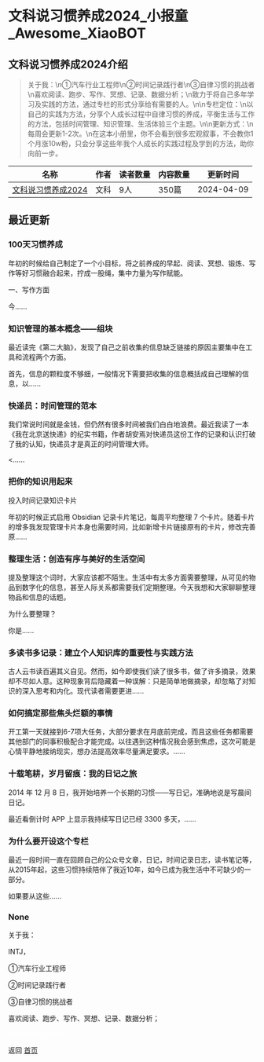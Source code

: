 # 文科说习惯养成2024_小报童_Awesome_XiaoBOT

## 文科说习惯养成2024介绍
> 关于我：\n①汽车行业工程师\n②时间记录践行者\n③自律习惯的挑战者\n喜欢阅读、跑步、写作、冥想、记录、数据分析；\n致力于将自己多年学习及实践的方法，通过专栏的形式分享给有需要的人。\n\n专栏定位：\n以自己的实践为方法，分享个人成长过程中自律习惯的养成，平衡生活与工作的方法，包括时间管理、知识管理、生活体验三个主题。\n\n更新方式：\n每周会更新1-2次。\n在这本小册里，你不会看到很多宏观叙事，不会教你1个月涨10w粉，只会分享这些年我个人成长的实践过程及学到的方法，助你向前一步。  
  


|名称|作者|读者数量|内容数量|更新时间|
|---|---|---|---|---|
|[文科说习惯养成2024](https://xiaobot.net/p/20240206001?refer=0b133df9-27dc-423b-8101-639049001c13)|文科|9人|350篇|2024-04-09|

## 最近更新
### 100天习惯养成

年初的时候给自己制定了一个小目标，将之前养成的早起、阅读、冥想、锻炼、写作等好习惯融合起来，拧成一股绳，集中力量为写作赋能。

一、写作方面

今......

### 知识管理的基本概念——组块

最近读完《第二大脑》，发现了自己之前收集的信息缺乏链接的原因主要集中在工具和流程两个方面。

首先，信息的颗粒度不够细，一般情况下需要把收集的信息概括成自己理解的信息，以......

### 快递员：时间管理的范本

我们常说时间就是金钱，但仍然有很多时间被我们白白地浪费。最近我读了一本《我在北京送快递》的纪实书籍，作者胡安焉对快递员这份工作的记录和认识打破了我的认知，快递员才是真正的时间管理大师。

<......

### 把你的知识用起来

投入时间记录知识卡片

年初的时候正式启用 Obsidian 记录卡片笔记，每周平均整理 7
个卡片。随着卡片的增多我发现管理卡片本身也需要时间，比如新增卡片链接原有的卡片，修改完善原......

### 整理生活：创造有序与美好的生活空间

提及整理这个词时，大家应该都不陌生。生活中有太多方面需要整理，从可见的物品到数字化的信息，甚至人际关系都需要我们定期整理。今天我想和大家聊聊整理物品和信息的话题。

为什么要整理？

你是......

### 多读书多记录：建立个人知识库的重要性与实践方法

古人云书读百遍其义自见。然而，如今即使我们读了很多书，做了许多摘录，效果却不尽如人意。这种现象背后隐藏着一种误解：只是简单地做摘录，却忽略了对知识的深入思考和内化。现代读者需要更进......

### 如何搞定那些焦头烂额的事情

开工第一天就接到6-7项大任务，大部分要求在月底前完成，而且这些任务都需要其他部门的同事积极配合才能完成。以往遇到这种情况我会感到焦虑，这次可能是心情平静地接纳现实，想办法提高效率尽量满足要求。......

### 十载笔耕，岁月留痕：我的日记之旅

2014 年 12 月 8 日，我开始培养一个长期的习惯——写日记，准确地说是写晨间日记。

最近看倒计时 APP 上显示我持续写日记已经 3300 多天，......

### 为什么要开设这个专栏

最近一段时间一直在回顾自己的公众号文章，日记，时间记录日志，读书笔记等，从2015年起，这些习惯持续陪伴了我近10年，如今已成为我生活中不可缺少的一部分。

如果要从这些......

### None

关于我：

INTJ，

①汽车行业工程师

②时间记录践行者

③自律习惯的挑战者

喜欢阅读、跑步、写作、冥想、记录、数据分析；


<a href="https://github.com/Reno9527/awesome-xiaobot" style="color: white; text-decoration: none;">awesome-xiaobot</a>

返回 [首页](../README.md)
